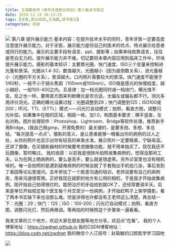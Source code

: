 ```yaml
---
title: 王海鹏老师《青年牙医职业规划》第八章读书笔记
date: 2019-11-14 16:13:25
tags: [牙医,职业规划,王海鹏,读书笔记]
categories: 阅读
---
```

![](https://zymblog-1258069789.cos.ap-chengdu.myqcloud.com/blog0166-qnyygh/whp.jpg)
第八章 提升展示能力
基本内容：在提升技术水平的同时，青年牙医一定要高度注意提升展示能力。对于牙医，展示能力是将自己的医术的优点、特点展示给患者或同行的能力。展示的主要手段有语言、ppt、摄影等；如果单纯依靠语言，往往是苍白无力的。提升展示能力并不难。切记要将本章内容应用到临床工作中，尽快提升展示能力。摄影的基本知识：主要靠光圈、快门速度、ISO三个变量来控制进光量和景深。光圈从1.4-32，数值越大，光圈越小（因为是倒数关系），进光量越小（光圈的平方关系），景深越大。口内照片需要较大的景深。快门速度不能慢于1/60秒，一般不小于镜头焦距（105mm或100mm）。ISO值是感光的快慢程度，越小越好，一般100-400之内。互易律：加一档光圈同时减一档快门，曝光值不变。反之也一样。要用直方图来判断曝光是否合适，太偏左或偏右都不行。测光多用评价测光。正确的曝光设置过程：光圈调整到29；快门调整到125；ISO100或200；环闪，TTL（ETTL）模式——闪光灯自动模式；拍照，看直方图，调整闪光补偿。如果集中在暗的区域，相距一格，加1.0。构图基本要求：横平竖直，左右对称。图片处理软件：Photoshop、Lightroom、Bridge等软件处理，推荐新手用Bridge。(我自己用gimp，开源免费的）最关键的，是要多拍、多想、多总结，“每次提高一点点”。摄影的意义，是让患者能够一眼看出你的病例的过人之处，从你的照片也显示出你有较高的审美水准。展示照片一定要精美，宁缺毋滥。还讲了摄像，在买摄影器材的时候要考虑摄像功能，就不用单独买了。现在我还不玩摄像，暂时略过。
我的收获：以前我是很排斥拍照收集病例的，觉得没那闲工夫。认为在网上晒病例的，要么是高手，要么就是很虚荣。另外诊室里也没有相机啥的。唯一会拍照的是遇到疑难病例的时候会脱了手套掏出手机拍几张，事后发到丁香园等论坛里提问。去年参加了一个医患沟通的培训，老师说要有自己的病例库，用来沟通很管用。正好我现在就职的地方有公用的相机，于是我才开始收集病例。刚开始自己拍得很烂的，能把治疗的牙齿拍到就OK了，还经常要调半天。后来是单位开始规定每个医生每个月交至少一份病例，才开始赶鸭子上架学摄影，看了两本书实操下来也没那么难。但是讲得也许都没有王老师这么清楚。再总结一下：光圈：29；快门：125；ISO：100-200；闪光灯自动模式；拍照，看直方图，调整闪光灯。然后再微调。等再拍的时候照这个步骤来一遍看看。

我发文章的三个地方，欢迎大家在朋友圈等地方分享，欢迎点“在看”。
我的个人博客地址：https://zwdnet.github.io
我的CSDN博客地址：https://blog.csdn.net/zwdnet
我的微信个人订阅号：赵瑜敏的口腔医学学习园地


![](https://zymblog-1258069789.cos.ap-chengdu.myqcloud.com/other/wx.jpg)